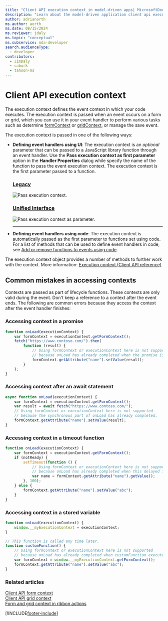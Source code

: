 ```yaml
---
title: "Client API execution context in model-driven apps| MicrosoftDocs"
description: "Learn about the model-driven application client api execution context"
author: adrianorth
ms.author: aorth
ms.date: 08/15/2024
ms.reviewer: jdaly
ms.topic: "conceptual"
ms.subservice: mda-developer
search.audienceType: 
  - developer
contributors: 
  - JimDaly
  - caburk
  - tahoon-ms
---
```

# Client API execution context

The execution context defines the event context in which your code executes. The execution context is passed when an event occurs on a form or grid, which you can use it in your event handler to perform various tasks such as determine [formContext](clientapi-form-context.md) or [gridContext](clientapi-grid-context.md), or manage the save event. 

The execution context is passed in one of the following ways:

- **Defining event handlers using UI**: The execution context is an *optional* parameter that can be passed to a JavaScript library function through an event handler. Use the **Pass execution context as first parameter** option in the **Handler Properties** dialog while specify the name of the function to pass the event execution context. The execution context is the first parameter passed to a function.

   ### [Legacy](#tab/pass-execution-context-legacy)

     ![Pass execution context.](../media/ClientAPI-PassExecutionContext.png "Pass execution context")

   ### [Unified Interface](#tab/pass-execution-context-unified-interface)

     ![Pass execution context as parameter.](../media/pass-execution-context-as-first-parameter.png "Pass execution context as parameter")

   ---

- **Defining event handlers using code**: The execution context is automatically passed as the first parameter to functions set using code. For a list of methods that can be used to define event handlers in code, see [Add or remove functions to events using code](events-forms-grids.md#add-or-remove-event-handler-function-to-event-using-code).

The execution context object provides a number of methods to further work with the context. More information: [Execution context (Client API reference)](reference/execution-context.md)

## Common mistakes in accessing contexts

Contexts are passed as part of lifecycle functions. These contexts are only valid during the event. Don't keep a reference to a context after the event ends. The following are common errors because they access the context after the event handler finishes:

### Accessing context in a promise

```JavaScript
function onLoad(executionContext) {
    var formContext = executionContext.getFormContext();
    fetch("https://www.contoso.com/").then(
        function (result) {
            // Using formContext or executionContext here is not supported
            // because onLoad has already completed when the promise is resolved.
            formContext.getAttribute("name").setValue(result);
        }
    );
}
```

### Accessing context after an await statement

```JavaScript
async function onLoad(executionContext) {
    var formContext = executionContext.getFormContext();
    var result = await fetch("https://www.contoso.com/");
    // Using formContext or executionContext here is not supported
    // because the synchronous part of onLoad has already completed.
    formContext.getAttribute("name").setValue(result);
}
```

### Accessing context in a timeout function

```JavaScript
function onLoad(executionContext) {
    var formContext = executionContext.getFormContext();
    if (notReady) {
        setTimeout(function () {
            // Using formContext or executionContext here is not supported
            // because onLoad has already completed when this delayed function executes.
            var name = formContext.getAttribute("name").getValue();
        }, 100);
    } else {
        formContext.getAttribute("name").setValue("abc");
    }
}
```

### Accessing context in a stored variable

```JavaScript
function onLoad(executionContext) {
    window.__myExecutionContext = executionContext;
}

// This function is called any time later.
function customFunction() {
    // Using formContext or executionContext here is not supported
    // because onLoad has already completed when customFunction executes.
    var formContext = window.__myExecutionContext.getFormContext();
    formContext.getAttribute("name").setValue("abc");
}
```


### Related articles

 [Client API form context](clientapi-form-context.md)<br>
 [Client API grid context](clientapi-grid-context.md)<br>
 [Form and grid context in ribbon actions](../pass-data-page-parameter-ribbon-actions.md#form-and-grid-context-in-ribbon-actions)

[!INCLUDE[footer-include](../../../includes/footer-banner.md)]
